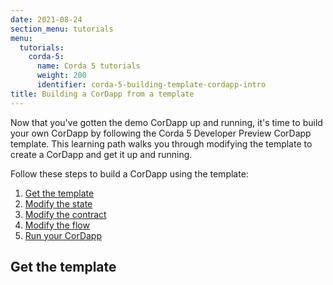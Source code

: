 ```yaml
---
date: 2021-08-24
section_menu: tutorials
menu:
  tutorials:
    corda-5:
      name: Corda 5 tutorials
      weight: 200
      identifier: corda-5-building-template-cordapp-intro
title: Building a CorDapp from a template
---
```


Now that you've gotten the demo CorDapp up and running, it's time to build your own CorDapp by following the Corda 5 Developer Preview CorDapp template. This learning path walks you through modifying the template to create a CorDapp and get it up and running.

Follow these steps to build a CorDapp using the template:

1. [Get the template](#get-the-template)
2. [Modify the state](modify-state.md)
3. [Modify the contract](modify-contract.md)
4. [Modify the flow](modify-flow.md)
5. [Run your CorDapp](run-cordapp.md)

## Get the template
